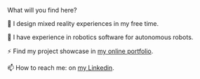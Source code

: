 
<!--
**ThomasCarstens/ThomasCarstens** is a ✨ _special_ ✨ repository because its `README.md` (this file) appears on your GitHub profile.

Here are some ideas to get you started:

- 🔭 I’m currently working on ...
- 🌱 I’m currently learning ...
- 👯 I’m looking to collaborate on ...
- 🤔 I’m looking for help with ...
- 💬 Ask me about ...
- 📫 How to reach me: ...
- 😄 Pronouns: ...
- ⚡ Fun fact: ...
-->
What will you find here?

🔭 I design mixed reality experiences in my free time.

🌱 I have experience in robotics software for autonomous robots.

⚡ Find my project showcase in [my online portfolio](thomascarstens.github.io). 

<!--      [![Thomas's github stats](https://github-readme-stats.vercel.app/api?username=ThomasCarstens)](https://github.com/anuraghazra/github-readme-stats) -->

📫 How to reach me: on [my Linkedin](https://www.linkedin.com/in/thomas-carstens-31632468/).
